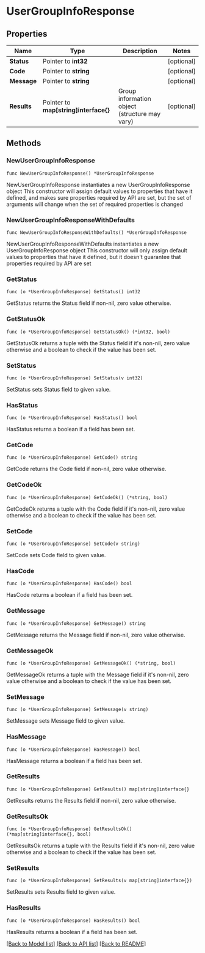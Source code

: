 # UserGroupInfoResponse

## Properties

Name | Type | Description | Notes
------------ | ------------- | ------------- | -------------
**Status** | Pointer to **int32** |  | [optional] 
**Code** | Pointer to **string** |  | [optional] 
**Message** | Pointer to **string** |  | [optional] 
**Results** | Pointer to **map[string]interface{}** | Group information object (structure may vary) | [optional] 

## Methods

### NewUserGroupInfoResponse

`func NewUserGroupInfoResponse() *UserGroupInfoResponse`

NewUserGroupInfoResponse instantiates a new UserGroupInfoResponse object
This constructor will assign default values to properties that have it defined,
and makes sure properties required by API are set, but the set of arguments
will change when the set of required properties is changed

### NewUserGroupInfoResponseWithDefaults

`func NewUserGroupInfoResponseWithDefaults() *UserGroupInfoResponse`

NewUserGroupInfoResponseWithDefaults instantiates a new UserGroupInfoResponse object
This constructor will only assign default values to properties that have it defined,
but it doesn't guarantee that properties required by API are set

### GetStatus

`func (o *UserGroupInfoResponse) GetStatus() int32`

GetStatus returns the Status field if non-nil, zero value otherwise.

### GetStatusOk

`func (o *UserGroupInfoResponse) GetStatusOk() (*int32, bool)`

GetStatusOk returns a tuple with the Status field if it's non-nil, zero value otherwise
and a boolean to check if the value has been set.

### SetStatus

`func (o *UserGroupInfoResponse) SetStatus(v int32)`

SetStatus sets Status field to given value.

### HasStatus

`func (o *UserGroupInfoResponse) HasStatus() bool`

HasStatus returns a boolean if a field has been set.

### GetCode

`func (o *UserGroupInfoResponse) GetCode() string`

GetCode returns the Code field if non-nil, zero value otherwise.

### GetCodeOk

`func (o *UserGroupInfoResponse) GetCodeOk() (*string, bool)`

GetCodeOk returns a tuple with the Code field if it's non-nil, zero value otherwise
and a boolean to check if the value has been set.

### SetCode

`func (o *UserGroupInfoResponse) SetCode(v string)`

SetCode sets Code field to given value.

### HasCode

`func (o *UserGroupInfoResponse) HasCode() bool`

HasCode returns a boolean if a field has been set.

### GetMessage

`func (o *UserGroupInfoResponse) GetMessage() string`

GetMessage returns the Message field if non-nil, zero value otherwise.

### GetMessageOk

`func (o *UserGroupInfoResponse) GetMessageOk() (*string, bool)`

GetMessageOk returns a tuple with the Message field if it's non-nil, zero value otherwise
and a boolean to check if the value has been set.

### SetMessage

`func (o *UserGroupInfoResponse) SetMessage(v string)`

SetMessage sets Message field to given value.

### HasMessage

`func (o *UserGroupInfoResponse) HasMessage() bool`

HasMessage returns a boolean if a field has been set.

### GetResults

`func (o *UserGroupInfoResponse) GetResults() map[string]interface{}`

GetResults returns the Results field if non-nil, zero value otherwise.

### GetResultsOk

`func (o *UserGroupInfoResponse) GetResultsOk() (*map[string]interface{}, bool)`

GetResultsOk returns a tuple with the Results field if it's non-nil, zero value otherwise
and a boolean to check if the value has been set.

### SetResults

`func (o *UserGroupInfoResponse) SetResults(v map[string]interface{})`

SetResults sets Results field to given value.

### HasResults

`func (o *UserGroupInfoResponse) HasResults() bool`

HasResults returns a boolean if a field has been set.


[[Back to Model list]](../README.md#documentation-for-models) [[Back to API list]](../README.md#documentation-for-api-endpoints) [[Back to README]](../README.md)


